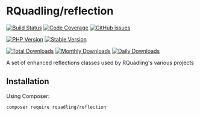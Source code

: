 # RQuadling/reflection

[![Build Status](https://img.shields.io/travis/rquadling/reflection.svg?style=for-the-badge&logo=travis)](https://travis-ci.org/rquadling/reflection)
[![Code Coverage](https://img.shields.io/scrutinizer/coverage/g/rquadling/reflection.svg?style=for-the-badge&logo=scrutinizer)](https://scrutinizer-ci.com/g/rquadling/reflection/)
[![GitHub issues](https://img.shields.io/github/issues/rquadling/reflection.svg?style=for-the-badge&logo=github)](https://github.com/rquadling/reflection/issues)

[![PHP Version](https://img.shields.io/packagist/php-v/rquadling/reflection.svg?style=for-the-badge)](https://github.com/rquadling/reflection)
[![Stable Version](https://img.shields.io/packagist/v/rquadling/reflection.svg?style=for-the-badge&label=Latest)](https://packagist.org/packages/rquadling/reflection)

[![Total Downloads](https://img.shields.io/packagist/dt/rquadling/reflection.svg?style=for-the-badge&label=Total+downloads)](https://packagist.org/packages/rquadling/reflection)
[![Monthly Downloads](https://img.shields.io/packagist/dm/rquadling/reflection.svg?style=for-the-badge&label=Monthly+downloads)](https://packagist.org/packages/rquadling/reflection)
[![Daily Downloads](https://img.shields.io/packagist/dd/rquadling/reflection.svg?style=for-the-badge&label=Daily+downloads)](https://packagist.org/packages/rquadling/reflection)

A set of enhanced reflections classes used by RQuadling's various projects

## Installation

Using Composer:

```sh
composer require rquadling/reflection
```
